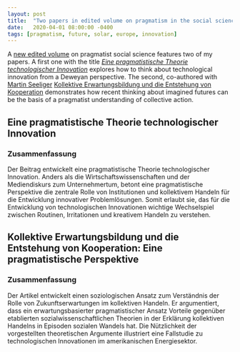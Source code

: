 ```yaml
---
layout: post
title:  "Two papers in edited volume on pragmatism in the social sciences"
date:   2020-04-01 08:00:00 -0400
tags: [pragmatism, future, solar, europe, innovation]
---
```


A [new edited volume](https://link.springer.com/book/10.1007%2F978-3-662-62172-1) on pragmatist social science features two of my papers. A first one with the title [*Eine pragmatistische Theorie technologischer Innovation*](https://link.springer.com/chapter/10.1007/978-3-662-62172-1_12) explores how to think about technological innovation from a Deweyan perspective. The second, co-authored with [Martin Seeliger](https://www.wiso.uni-hamburg.de/fachbereich-sowi/professuren/beyer/team/seeliger-martin.html) [Kollektive Erwartungsbildung und die Entstehung von Kooperation](https://link.springer.com/chapter/10.1007/978-3-662-62172-1_13) demonstrates how recent thinking about imagined futures can be the basis of a pragmatist understanding of collective action.

<!--more-->

## Eine pragmatistische Theorie technologischer Innovation

### Zusammenfassung

Der Beitrag entwickelt eine pragmatistische Theorie technologischer Innovation. Anders als die Wirtschaftswissenschaften und der Mediendiskurs zum Unternehmertum, betont eine pragmatistische Perspektive die zentrale Rolle von Institutionen und kollektivem Handeln für die Entwicklung innovativer Problemlösungen. Somit erlaubt sie, das für die Entwicklung von technologischen Innovationen wichtige Wechselspiel zwischen Routinen, Irritationen und kreativem Handeln zu verstehen.

## Kollektive Erwartungsbildung und die Entstehung von Kooperation: Eine pragmatistische Perspektive


### Zusammenfassung

Der Artikel entwickelt einen soziologischen Ansatz zum Verständnis der Rolle von Zukunftserwartungen im kollektiven Handeln. Er argumentiert, dass ein erwartungsbasierter pragmatistischer Ansatz Vorteile gegenüber etablierten sozialwissenschaftlichen Theorien in der Erklärung kollektiven Handelns in Episoden sozialen Wandels hat. Die Nützlichkeit der vorgestellten theoretischen Argumente illustriert eine Fallstudie zu technologischen Innovationen im amerikanischen Energiesektor.





